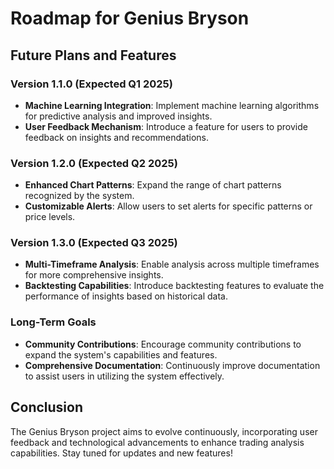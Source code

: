 # Roadmap for Genius Bryson

## Future Plans and Features

### Version 1.1.0 (Expected Q1 2025)
- **Machine Learning Integration**: Implement machine learning algorithms for predictive analysis and improved insights.
- **User Feedback Mechanism**: Introduce a feature for users to provide feedback on insights and recommendations.

### Version 1.2.0 (Expected Q2 2025)
- **Enhanced Chart Patterns**: Expand the range of chart patterns recognized by the system.
- **Customizable Alerts**: Allow users to set alerts for specific patterns or price levels.

### Version 1.3.0 (Expected Q3 2025)
- **Multi-Timeframe Analysis**: Enable analysis across multiple timeframes for more comprehensive insights.
- **Backtesting Capabilities**: Introduce backtesting features to evaluate the performance of insights based on historical data.

### Long-Term Goals
- **Community Contributions**: Encourage community contributions to expand the system's capabilities and features.
- **Comprehensive Documentation**: Continuously improve documentation to assist users in utilizing the system effectively.

## Conclusion
The Genius Bryson project aims to evolve continuously, incorporating user feedback and technological advancements to enhance trading analysis capabilities. Stay tuned for updates and new features!
